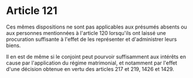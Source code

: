 # Article 121

Ces mêmes dispositions ne sont pas applicables aux présumés absents ou aux personnes mentionnées à l'article 120 lorsqu'ils ont laissé une procuration suffisante à l'effet de les représenter et d'administrer leurs biens.

Il en est de même si le conjoint peut pourvoir suffisamment aux intérêts en cause par l'application du régime matrimonial, et notamment par l'effet d'une décision obtenue en vertu des articles 217 et 219, 1426 et 1429.

